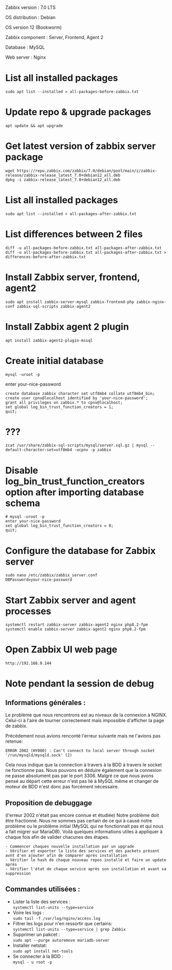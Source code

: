 Zabbix version :
7.0 LTS

OS distribution :
Debian

OS version
12 (Bookworm)

Zabbix component :
Server, Frontend, Agent 2

Database :
MySQL

Web server :
Nginx

# List all installed packages
```
sudo apt list --installed > all-packages-before-zabbix.txt
```
# Update repo & upgrade packages
```
apt update && apt upgrade
```
# Get latest version of zabbix server package
```
wget https://repo.zabbix.com/zabbix/7.0/debian/pool/main/z/zabbix-release/zabbix-release_latest_7.0+debian12_all.deb
dpkg -i zabbix-release_latest_7.0+debian12_all.deb
```
# List all installed packages
```
sudo apt list --installed > all-packages-after-zabbix.txt
```
# List differences between 2 files
```
diff -u all-packages-before-zabbix.txt all-packages-after-zabbix.txt
diff -u all-packages-before-zabbix.txt all-packages-after-zabbix.txt > differences-before-after-zabbix.txt
```
# Install Zabbix server, frontend, agent2
```
sudo apt install zabbix-server-mysql zabbix-frontend-php zabbix-nginx-conf zabbix-sql-scripts zabbix-agent2
```
# Install Zabbix agent 2 plugin
```
apt install zabbix-agent2-plugin-mssql
```
# Create initial database
```
mysql -uroot -p
```
enter your-nice-password
```
create database zabbix character set utf8mb4 collate utf8mb4_bin; 
create user cpnv@localhost identified by 'your-nice-password'; 
grant all privileges on zabbix.* to cpnv@localhost; 
set global log_bin_trust_function_creators = 1; 
quit; 
```
# ???
```
zcat /usr/share/zabbix-sql-scripts/mysql/server.sql.gz | mysql --default-character-set=utf8mb4 -ucpnv -p zabbix 
```
# Disable log_bin_trust_function_creators option after importing database schema
```
# mysql -uroot -p
enter your-nice-password
set global log_bin_trust_function_creators = 0;
quit; 
```
# Configure the database for Zabbix server
```
sudo nano /etc/zabbix/zabbix_server.conf
DBPassword=your-nice-password
```
# Start Zabbix server and agent processes
```
systemctl restart zabbix-server zabbix-agent2 nginx php8.2-fpm
systemctl enable zabbix-server zabbix-agent2 nginx php8.2-fpm
```
# Open Zabbix UI web page
```
http://192.168.0.144
```


# Note pendant la session de debug
## Informations générales :
Le problème que nous rencontrons est au niveaux de la connexion à NGINX. Celui-ci à l'aire de tourner correctement mais impossible d'afficher la page de zabbix. 

Précédement nous avions renconté l'erreur suivante mais ne l'avions pas retenue:
```
ERROR 2002 (HY000) : Can't connect to local server through socket '/run/mysqld/mysqld.sock' (2)
```

Cela nous indique que la connection à travers à la BDD à travers le socket ne fonctionne pas. Nous pouvons en déduire également que la connexion ne passe absolument pas par le port 3306. Malgré ce que nous avons pensé au départ cette erreur n'est pas lié à MySQL même et changer de moteur de BDD n'est donc pas forcément nécessaire.



## Proposition de debuggage 
(l'erreur 2002 n'était pas encore connue et étudiée)
Notre problème doit être fractionné. Nous ne sommes pas certain de ce qui à causé notre problème ou le problème initial (MySQL qui ne fonctionnait pas et qui nous a fait migrer sur MariaDB). Voilà quelques informations utiles à appliquer à chaque fois afin de valider chacunes des étapes.
```
- Commencer chaques nouvelle installation par un upgrade
- Vérifier et exporter la liste des services et des packets prèsent avnt d'en ajouter afin de comparer après installation
- Vérifier le hash de chaque nouveau repos installé et faire un update après
- Vérifier l'état de chaque service après son installation et avant sa suppression
```



## Commandes utilisées :
- Lister la liste des services : <br> ``` systemctl list-units --type=service ```
- Voire les logs : <br> ``` sudo tail -f /var/log/nginx/access.log ```
- Filtrer les logs pour n'en ressortir que certains: <br> ``` systemctl list-units --type=service | grep Zabbix ```
- Supprimer un pakcet : <br> ``` sudo apt --purge autoremove mariadb-server ```
- Installer netstat: <br> ``` sudo apt install net-tools ```
- Se connecter à la BDD : <br> ``` mysql - u root -p ```
